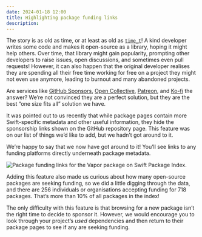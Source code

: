 ```yaml
---
date: 2024-01-18 12:00
title: Highlighting package funding links
description:
---
```


The story is as old as time, or at least as old as [`time_t`](https://www.gnu.org/software/libc/manual/html_node/Time-Types.html)! A kind developer writes some code and makes it open-source as a library, hoping it might help others. Over time, that library might gain popularity, prompting other developers to raise issues, open discussions, and sometimes even pull requests! However, it can also happen that the original developer realises they are spending all their free time working for free on a project they might not even use anymore, leading to burnout and many abandoned projects.

Are services like [GitHub Sponsors](https://github.com/sponsors), [Open Collective](https://opencollective.com/), [Patreon](https://www.patreon.com), and [Ko-fi](https://ko-fi.com) the answer? We’re not convinced they are a perfect solution, but they are the best “one size fits all” solution we have.

It was pointed out to us recently that while package pages contain more Swift-specific metadata and other useful information, they hide the sponsorship links shown on the GitHub repository page. This feature was on our list of things we’d like to add, but we hadn’t got around to it.

We’re happy to say that we now have got around to it! You’ll see links to any funding platforms directly underneath package metadata.

<picture>
  <source srcset="/images/blog/package-funding-cta~dark.png" media="(prefers-color-scheme: dark)">
  <img src="/images/blog/package-funding-cta~light.png" alt="Package funding links for the Vapor package on Swift Package Index.">
</picture>

Adding this feature also made us curious about how many open-source packages are seeking funding, so we did a little digging through the data, and there are 256 individuals or organisations accepting funding for 718 packages. That’s more than 10% of all packages in the index!

The only difficulty with this feature is that browsing for a new package isn’t the right time to decide to sponsor it. However, we would encourage you to look through your project’s _used_ dependencies and then return to their package pages to see if any are seeking funding.
